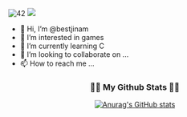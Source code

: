 
![42](https://badgen.net/badge/Born2Code/jinam/gray?cache=86400&icon=https://meta.intra.42.fr/assets/42_logo-7dfc9110a5319a308863b96bda33cea995046d1731cebb735e41b16255106c12.svg)
  <a href="https://hits.seeyoufarm.com"><img src="https://hits.seeyoufarm.com/api/count/incr/badge.svg?url=https%3A%2F%2Fgithub.com%2Fbestjinam&count_bg=%2341B883&title_bg=%23CDC2C2&icon=github.svg&icon_color=%23E7E7E7&title=hits&edge_flat=false"/></a>

- 👋 Hi, I’m @bestjinam
- 👀 I’m interested in games
- 🌱 I’m currently learning C
- 💞️ I’m looking to collaborate on ...
- 📫 How to reach me ...

<h3 align="center">👩‍💻 My Github Stats 👩‍💻</h3>
<div align="center">

[![Anurag's GitHub stats](https://github-readme-stats.vercel.app/api?username=bestjinam&hide_title=true&show_icons=true&include_all_commits=true&disable_animations=true&theme=vue)](https://github.com/anuraghazra/github-readme-stats)
</div>

<!---
bestjinam/bestjinam is a ✨ special ✨ repository because its `README.md` (this file) appears on your GitHub profile.
You can click the Preview link to take a look at your changes.
--->

